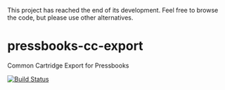 This project has reached the end of its development. Feel free to browse the code, but please use other alternatives. 

# pressbooks-cc-export
Common Cartridge Export for Pressbooks

[![Build Status](https://travis-ci.com/BCcampus/pressbooks-cc-export.svg?branch=dev)](https://travis-ci.com/BCcampus/pressbooks-cc-export)

